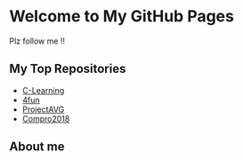 # Welcome to My GitHub Pages
Plz follow me !!

## My Top Repositories
- [C-Learning](https://zerohx.github.io/C-Learning/)
- [4fun](https://github.com/ZeroHX/4FUN)
- [ProjectAVG](https://www.it.kmitl.ac.th/~it61070230/ProjectAVG/index.html)
- [Compro2018](https://zerohx.github.io/Compro2018/)

## About me
